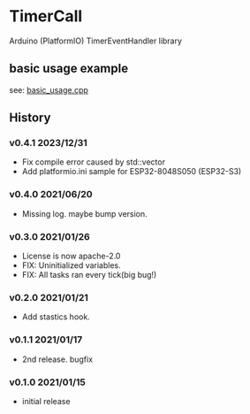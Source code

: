 # TimerCall
Arduino (PlatformIO) TimerEventHandler library

## basic usage example

see: [basic_usage.cpp](./examples/basic_usage.cpp)

## History

### v0.4.1 2023/12/31

* Fix compile error caused by std::vector
* Add platformio.ini sample for ESP32-8048S050 (ESP32-S3)

### v0.4.0 2021/06/20

* Missing log. maybe bump version.

### v0.3.0 2021/01/26

* License is now apache-2.0
* FIX: Uninitialized variables.
* FIX: All tasks ran every tick(big bug!)

### v0.2.0 2021/01/21

* Add stastics hook.
### v0.1.1 2021/01/17

* 2nd release. bugfix
### v0.1.0 2021/01/15

* initial release
